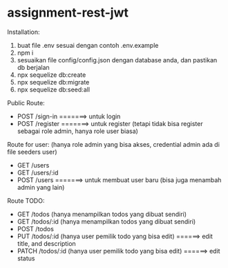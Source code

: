 # assignment-rest-jwt

Installation:
1. buat file .env sesuai dengan contoh .env.example
2. npm i
3. sesuaikan file config/config.json dengan database anda, dan pastikan db berjalan
4. npx sequelize db:create
5. npx sequelize db:migrate
6. npx sequelize db:seed:all


Public Route:
- POST /sign-in          =======> untuk login
- POST /register         =======> untuk register (tetapi tidak bisa register sebagai role admin, hanya role user biasa)

Route for user:
(hanya role admin yang bisa akses, credential admin ada di file seeders user)
- GET /users
- GET /users/:id
- POST /users            =======> untuk membuat user baru (bisa juga menambah admin yang lain)

Route TODO:
- GET /todos      (hanya menampilkan todos yang dibuat sendiri)
- GET /todos/:id   (hanya menampilkan todos yang dibuat sendiri)
- POST /todos
- PUT /todos/:id  (hanya user pemilik todo yang bisa edit)      ======> edit title, and description
- PATCH /todos/:id  (hanya user pemilik todo yang bisa edit)    ======> edit status
